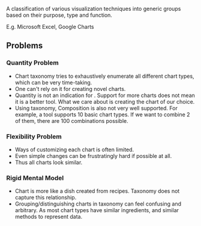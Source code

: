 ---
---

A classification of various visualization techniques into generic groups based on their purpose, type and function.

E.g. Microsoft Excel, Google Charts
## Problems

### Quantity Problem
- Chart taxonomy tries to exhaustively enumerate all different chart types, which can be very time-taking.
- One can't rely on it for creating novel charts.
- Quantity is not an indication for . Support for more charts does not mean it is a better tool. What we care about is creating the chart of our choice.
- Using taxonomy, Composition is also not very well supported. For example, a tool supports 10 basic chart types. If we want to combine 2 of them, there are 100 combinations possible.

### Flexibility Problem
- Ways of customizing each chart is often limited.
- Even simple changes can be frustratingly hard if possible at all.
- Thus all charts look similar.

### Rigid Mental Model
- Chart is more like a dish created from recipes. Taxonomy does not capture this relationship.
- Grouping/distinguishing charts in taxonomy can feel confusing and arbitrary. As most chart types have similar ingredients, and similar methods to represent data.







